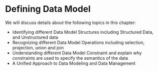 # Defining Data Model

We will discuss details about the following topics in this chapter:

- Identifying different Data Model Structures including Structured Data, and Unstructured data
- Recognizing different Data Model Operations including selection, projection, union and join
- Understanding different Data Model Constraint and explain why constraints are used to specify the semantics of the data 
- A Unified Approach to Data Modeling and Data Management